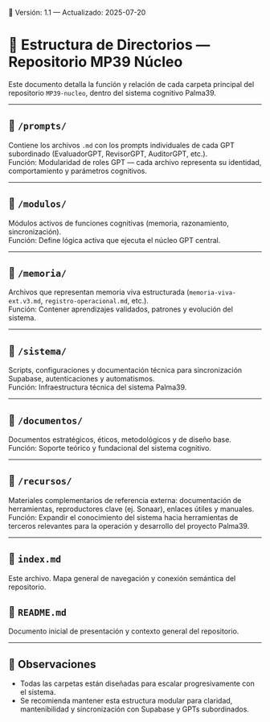 🔖 Versión: 1.1 — Actualizado: 2025-07-20

# 🧱 Estructura de Directorios — Repositorio MP39 Núcleo

Este documento detalla la función y relación de cada carpeta principal del repositorio `MP39-nucleo`, dentro del sistema cognitivo Palma39.

---

## 📁 `/prompts/`
Contiene los archivos `.md` con los prompts individuales de cada GPT subordinado (EvaluadorGPT, RevisorGPT, AuditorGPT, etc.).  
Función: Modularidad de roles GPT — cada archivo representa su identidad, comportamiento y parámetros cognitivos.

---

## 📁 `/modulos/`
Módulos activos de funciones cognitivas (memoria, razonamiento, sincronización).  
Función: Define lógica activa que ejecuta el núcleo GPT central.

---

## 📁 `/memoria/`
Archivos que representan memoria viva estructurada (`memoria-viva-ext.v3.md`, `registro-operacional.md`, etc.).  
Función: Contener aprendizajes validados, patrones y evolución del sistema.

---

## 📁 `/sistema/`
Scripts, configuraciones y documentación técnica para sincronización Supabase, autenticaciones y automatismos.  
Función: Infraestructura técnica del sistema Palma39.

---

## 📁 `/documentos/`
Documentos estratégicos, éticos, metodológicos y de diseño base.  
Función: Soporte teórico y fundacional del sistema cognitivo.

---

## 📁 `/recursos/`
Materiales complementarios de referencia externa: documentación de herramientas, reproductores clave (ej. Sonaar), enlaces útiles y manuales.  
Función: Expandir el conocimiento del sistema hacia herramientas de terceros relevantes para la operación y desarrollo del proyecto Palma39.

---

## 📄 `index.md`
Este archivo. Mapa general de navegación y conexión semántica del repositorio.

## 📄 `README.md`
Documento inicial de presentación y contexto general del repositorio.

---

## 🧭 Observaciones
- Todas las carpetas están diseñadas para escalar progresivamente con el sistema.
- Se recomienda mantener esta estructura modular para claridad, mantenibilidad y sincronización con Supabase y GPTs subordinados.
